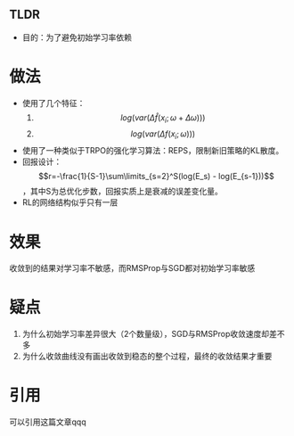 ## TLDR

- 目的：为了避免初始学习率依赖

# 做法

- 使用了几个特征：
  1. $$log(var(\Delta\hat f (x_i; \omega + \Delta \omega)))$$
  2. $$log(var(\Delta f (x_i; \omega)))$$
- 使用了一种类似于TRPO的强化学习算法：REPS，限制新旧策略的KL散度。
- 回报设计：$$r=-\frac{1}{S-1}\sum\limits_{s=2}^S(log(E_s) - log(E_{s-1}))$$，其中S为总优化步数，回报实质上是衰减的误差变化量。
- RL的网络结构似乎只有一层

# 效果

收敛到的结果对学习率不敏感，而RMSProp与SGD都对初始学习率敏感

# 疑点

1. 为什么初始学习率差异很大（2个数量级），SGD与RMSProp收敛速度却差不多
2. 为什么收敛曲线没有画出收敛到稳态的整个过程，最终的收敛结果才重要

# 引用

可以引用这篇文章qqq